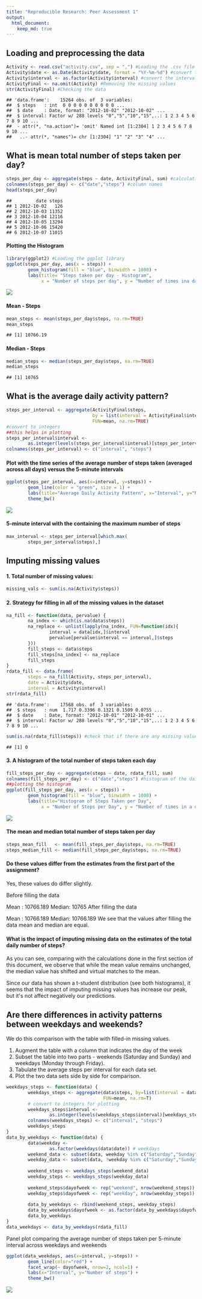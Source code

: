 ```yaml
---
title: "Reproducible Research: Peer Assessment 1"
output: 
  html_document:
    keep_md: true
---
```



## Loading and preprocessing the data


```r
Activity <- read.csv("activity.csv", sep = ",") #Loading the .csv file
Activity$date <- as.Date(Activity$date, format = "%Y-%m-%d") #convert the date field to Date class
Activity$interval <- as.factor(Activity$interval) #convert the interval field to Factor class
ActivityFinal <- na.omit(Activity) #Removing the missing values
str(ActivityFinal) #Checking the data
```

```
## 'data.frame':	15264 obs. of  3 variables:
##  $ steps   : int  0 0 0 0 0 0 0 0 0 0 ...
##  $ date    : Date, format: "2012-10-02" "2012-10-02" ...
##  $ interval: Factor w/ 288 levels "0","5","10","15",..: 1 2 3 4 5 6 7 8 9 10 ...
##  - attr(*, "na.action")= 'omit' Named int [1:2304] 1 2 3 4 5 6 7 8 9 10 ...
##   ..- attr(*, "names")= chr [1:2304] "1" "2" "3" "4" ...
```

## What is mean total number of steps taken per day?


```r
steps_per_day <- aggregate(steps ~ date, ActivityFinal, sum) #calculating the number of steps
colnames(steps_per_day) <- c("date","steps") #column names
head(steps_per_day) 
```

```
##         date steps
## 1 2012-10-02   126
## 2 2012-10-03 11352
## 3 2012-10-04 12116
## 4 2012-10-05 13294
## 5 2012-10-06 15420
## 6 2012-10-07 11015
```
#### Plotting the Histogram

```r
library(ggplot2) #Loading the ggplot library
ggplot(steps_per_day, aes(x = steps)) +
        geom_histogram(fill = "blue", binwidth = 1000) +
        labs(title= "Steps taken per day - Histogram", 
             x = "Number of steps per day", y = "Number of times ina day(count)") + theme_bw()
```

![](PA1_template_files/figure-html/unnamed-chunk-3-1.png)<!-- -->

#### Mean - Steps

```r
mean_steps <- mean(steps_per_day$steps, na.rm=TRUE)
mean_steps
```

```
## [1] 10766.19
```
#### Median - Steps

```r
median_steps <- median(steps_per_day$steps, na.rm=TRUE)
median_steps
```

```
## [1] 10765
```
## What is the average daily activity pattern?

```r
steps_per_interval <- aggregate(ActivityFinal$steps, 
                                by = list(interval = ActivityFinal$interval),
                                FUN=mean, na.rm=TRUE)
#convert to integers
##this helps in plotting
steps_per_interval$interval <- 
        as.integer(levels(steps_per_interval$interval)[steps_per_interval$interval])
colnames(steps_per_interval) <- c("interval", "steps")
```
#### Plot with the time series of the average number of steps taken (averaged across all days) versus the 5-minute intervals

```r
ggplot(steps_per_interval, aes(x=interval, y=steps)) +
        geom_line(color = "green", size = 1) +
        labs(title="Average Daily Activity Pattern", x="Interval", y="Number of steps") +
        theme_bw()
```

![](PA1_template_files/figure-html/unnamed-chunk-7-1.png)<!-- -->
#### 5-minute interval with the containing the maximum number of steps

```r
max_interval <- steps_per_interval[which.max(  
        steps_per_interval$steps),]
```

## Imputing missing values
#### 1. Total number of missing values:

```r
missing_vals <- sum(is.na(Activity$steps))
```
#### 2. Strategy for filling in all of the missing values in the dataset

```r
na_fill <- function(data, pervalue) {
        na_index <- which(is.na(data$steps))
        na_replace <- unlist(lapply(na_index, FUN=function(idx){
                interval = data[idx,]$interval
                pervalue[pervalue$interval == interval,]$steps
        }))
        fill_steps <- data$steps
        fill_steps[na_index] <- na_replace
        fill_steps
}
rdata_fill <- data.frame(  
        steps = na_fill(Activity, steps_per_interval),  
        date = Activity$date,  
        interval = Activity$interval)
str(rdata_fill)
```

```
## 'data.frame':	17568 obs. of  3 variables:
##  $ steps   : num  1.717 0.3396 0.1321 0.1509 0.0755 ...
##  $ date    : Date, format: "2012-10-01" "2012-10-01" ...
##  $ interval: Factor w/ 288 levels "0","5","10","15",..: 1 2 3 4 5 6 7 8 9 10 ...
```


```r
sum(is.na(rdata_fill$steps)) #check that if there are any missing values remaining or not
```

```
## [1] 0
```
#### 3. A histogram of the total number of steps taken each day

```r
fill_steps_per_day <- aggregate(steps ~ date, rdata_fill, sum)
colnames(fill_steps_per_day) <- c("date","steps") #histogram of the daily total number of steps taken, plotted with a bin interval of 1000 steps, after filling missing values.
##plotting the histogram
ggplot(fill_steps_per_day, aes(x = steps)) + 
        geom_histogram(fill = "blue", binwidth = 1000) + 
        labs(title="Histogram of Steps Taken per Day", 
             x = "Number of Steps per Day", y = "Number of times in a day(Count)") + theme_bw() 
```

![](PA1_template_files/figure-html/unnamed-chunk-12-1.png)<!-- -->

#### The mean and median total number of steps taken per day

```r
steps_mean_fill   <- mean(fill_steps_per_day$steps, na.rm=TRUE)
steps_median_fill <- median(fill_steps_per_day$steps, na.rm=TRUE)
```
#### Do these values differ from the estimates from the first part of the assignment?
Yes, these values do differ slightly.

Before filling the data

Mean : 10766.189
Median: 10765
After filling the data

Mean : 10766.189
Median: 10766.189
We see that the values after filling the data mean and median are equal.

#### What is the impact of imputing missing data on the estimates of the total daily number of steps?
As you can see, comparing with the calculations done in the first section of this document, we observe that while the mean value remains unchanged, the median value has shifted and virtual matches to the mean.

Since our data has shown a t-student distribution (see both histograms), it seems that the impact of imputing missing values has increase our peak, but it's not affect negatively our predictions.

## Are there differences in activity patterns between weekdays and weekends?
We do this comparison with the table with filled-in missing values.
1. Augment the table with a column that indicates the day of the week
2. Subset the table into two parts - weekends (Saturday and Sunday) and weekdays (Monday through Friday).
3. Tabulate the average steps per interval for each data set.
4. Plot the two data sets side by side for comparison.

```r
weekdays_steps <- function(data) {
        weekdays_steps <- aggregate(data$steps, by=list(interval = data$interval),
                                    FUN=mean, na.rm=T)
        # convert to integers for plotting
        weekdays_steps$interval <- 
                as.integer(levels(weekdays_steps$interval)[weekdays_steps$interval])
        colnames(weekdays_steps) <- c("interval", "steps")
        weekdays_steps
}
data_by_weekdays <- function(data) {
        data$weekday <- 
                as.factor(weekdays(data$date)) # weekdays
        weekend_data <- subset(data, weekday %in% c("Saturday","Sunday"))
        weekday_data <- subset(data, !weekday %in% c("Saturday","Sunday"))
        
        weekend_steps <- weekdays_steps(weekend_data)
        weekday_steps <- weekdays_steps(weekday_data)
        
        weekend_steps$dayofweek <- rep("weekend", nrow(weekend_steps))
        weekday_steps$dayofweek <- rep("weekday", nrow(weekday_steps))
        
        data_by_weekdays <- rbind(weekend_steps, weekday_steps)
        data_by_weekdays$dayofweek <- as.factor(data_by_weekdays$dayofweek)
        data_by_weekdays
}
data_weekdays <- data_by_weekdays(rdata_fill)
```
Panel plot comparing the average number of steps taken per 5-minute interval across weekdays and weekends

```r
ggplot(data_weekdays, aes(x=interval, y=steps)) + 
        geom_line(color="red") + 
        facet_wrap(~ dayofweek, nrow=2, ncol=1) +
        labs(x="Interval", y="Number of steps") +
        theme_bw()
```

![](PA1_template_files/figure-html/unnamed-chunk-15-1.png)<!-- -->

